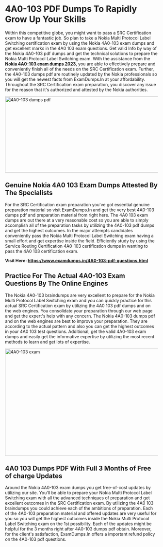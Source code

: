 <h1><strong>4A0-103 PDF Dumps To Rapidly Grow Up Your Skills</strong></h1>
<p>Within this competitive globe, you might want to pass a SRC Certification exam to have a fantastic job. So plan to take a Nokia Multi Protocol Label Switching certification exam by using the Nokia 4A0-103 exam dumps and get excellent marks in the 4A0 103 exam questions. Get valid Info by way of the Nokia 4A0-103 pdf dumps and get the technical solutions to prepare the Nokia Multi Protocol Label Switching exam. With the assistance from the <strong><a href="https://www.examdumps.in/4A0-103-pdf-questions.html">Nokia 4A0-103 exam dumps 2023</a></strong>, you are able to effectively prepare and conveniently finish all of the needs on the SRC Certification exam. Further, the 4A0-103 dumps pdf are routinely updated by the Nokia professionals so you will get the newest facts from ExamDumps.In at your affordability. Throughout the SRC Certification exam preparation, you discover any issue for the reason that it's authorized and attested by the Nokia authorities.</p>
<p><img src="https://i.ibb.co/zxJwW90/Copy-of-Online-Classes-Twitter-header-post-Made-with-Poster-My-Wall-1.png" alt="4A0-103 dumps pdf" width="750" height="250" /></p>
<h2><strong>Genuine Nokia 4A0 103 Exam Dumps Attested By The Specialists</strong></h2>
<p>For the SRC Certification exam preparation you've got essential genuine preparation material so visit ExamDumps.In and get the very best 4A0-103 dumps pdf and preparation material from right here. The 4A0 103 exam dumps are out there at a very reasonable cost so you are able to simply accomplish all of the preparation tasks by utilizing the 4A0-103 pdf dumps and get the highest outcomes. In the major attempts candidates conveniently pass the Nokia Multi Protocol Label Switching exam having a small effort and get expertise inside the field. Efficiently study by using the Service Routing Certification 4A0-103 certification dumps in wanting to pass the 4A0 103 certification exam.</p>
<p><strong>Visit Here:&nbsp;<a href="https://www.examdumps.in/4A0-103-pdf-questions.html">https://www.examdumps.in/4A0-103-pdf-questions.html</a></strong></p>
<h2><strong>Practice For The Actual 4A0-103 Exam Questions By The Online Engines</strong></h2>
<p>The Nokia 4A0-103 braindumps are very excellent to prepare for the Nokia Multi Protocol Label Switching exam and you can quickly practice for this actual SRC Certification exam by utilizing the 4A0 103 pdf dumps and on the web engines. You consolidate your preparation through our web page and get the expert's help with any concern. The Nokia 4A0-103 dumps pdf and on the web engines are best to improve your preparation. They are according to the actual pattern and also you can get the highest outcomes in your 4A0 103 test questions. Additional, get the valid 4A0-103 exam dumps and easily get the informative expertise by utilizing the most recent methods to learn and get lots of expertise.</p>
<p><a href="https://www.examdumps.in/4A0-103-pdf-questions.html"><img src="https://i.ibb.co/QkNtdwY/Copy-of-Zoom-Online-Classes-Facebook-Share-Po-Made-with-Poster-My-Wall-1.jpg" alt="4A0-103 exam" width="670" height="352" /></a></p>
<h2><strong>4A0 103 Dumps PDF With Full 3 Months of Free of charge Updates</strong></h2>
<p>Around the Nokia 4A0-103 exam dumps you get free-of-cost updates by utilizing our site. You'll be able to prepare your Nokia Multi Protocol Label Switching exam with all the advanced techniques of preparation and get excellent outcomes in the SRC Certification exam. By utilizing the 4A0 103 braindumps you could achieve each of the ambitions of preparation. Each of the 4A0-103 preparation material and offered updates are very useful for you so you will get the highest outcomes inside the Nokia Multi Protocol Label Switching exam on the 1st possibility. Each of the updates might be helpful for the 3 months right after 4A0-103 dumps pdf obtain. Moreover, for the client's satisfaction, ExamDumps.In offers a important refund policy on the 4A0-103 pdf questions.</p>

